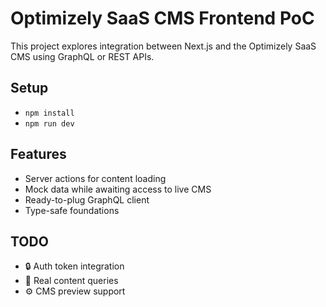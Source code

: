 # Optimizely SaaS CMS Frontend PoC

This project explores integration between Next.js and the Optimizely SaaS CMS using GraphQL or REST APIs.

## Setup

- `npm install`
- `npm run dev`

## Features

- Server actions for content loading
- Mock data while awaiting access to live CMS
- Ready-to-plug GraphQL client
- Type-safe foundations

## TODO

- 🔒 Auth token integration
- 🔄 Real content queries
- ⚙️ CMS preview support
